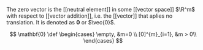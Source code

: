 
The zero vector is the [[neutral element]] in some [[vector space]] $\R^m$ with respect to [[vector addition]], i.e. the [[vector]] that aplies no translation. It is denoted as $\mathbf{0}$ or $\vec{0}$.

$$
\mathbf{0} \def
\begin{cases}
\empty, &m=0 \\
[0]^{m}_{i=1}, &m > 0\\
\end{cases}
$$
